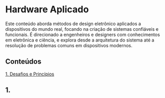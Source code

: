 # Hardware Aplicado

Este conteúdo aborda métodos de design eletrônico aplicados a dispositivos do mundo real, focando na criação de sistemas confiáveis e funcionais. É direcionado a engenheiros e designers com conhecimentos em eletrônica e ciência, e explora desde a arquitetura do sistema até a resolução de problemas comuns em dispositivos modernos.

## Conteúdos

[1. Desafios e Princípios](#1-desafios-e-princípios)

## 1.